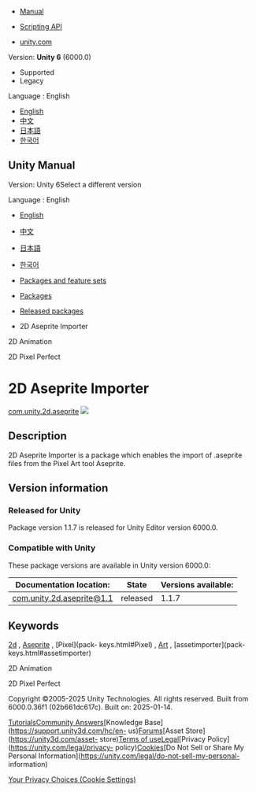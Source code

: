 [](https://docs.unity3d.com)

  * [Manual](../Manual/index.html)
  * [Scripting API](../ScriptReference/index.html)

  * [unity.com](https://unity.com/)

Version: **Unity 6** (6000.0)

  * Supported
  * Legacy

Language : English

  * [English](/Manual/com.unity.2d.aseprite.html)
  * [中文](/cn/current/Manual/com.unity.2d.aseprite.html)
  * [日本語](/ja/current/Manual/com.unity.2d.aseprite.html)
  * [한국어](/kr/current/Manual/com.unity.2d.aseprite.html)

[](https://docs.unity3d.com)

## Unity Manual

Version: Unity 6Select a different version

Language : English

  * [English](/Manual/com.unity.2d.aseprite.html)
  * [中文](/cn/current/Manual/com.unity.2d.aseprite.html)
  * [日本語](/ja/current/Manual/com.unity.2d.aseprite.html)
  * [한국어](/kr/current/Manual/com.unity.2d.aseprite.html)

  * [Packages and feature sets](PackagesList.html)
  * [Packages](Packages-all.html)
  * [Released packages](pack-safe.html)
  * 2D Aseprite Importer 

[](com.unity.2d.animation.html)

2D Animation

[](com.unity.2d.pixel-perfect.html)

2D Pixel Perfect

# 2D Aseprite Importer

[com.unity.2d.aseprite](https://docs.unity3d.com/Packages/com.unity.2d.aseprite@1.1/manual/index.html)
![](../uploads/Main/iconRel.png)

## Description

2D Aseprite Importer is a package which enables the import of .aseprite files
from the Pixel Art tool Aseprite.

## Version information

### Released for Unity

Package version 1.1.7 is released for Unity Editor version 6000.0.

### Compatible with Unity

These package versions are available in Unity version 6000.0:

**Documentation location:** | **State** | **Versions available:**  
---|---|---  
[com.unity.2d.aseprite@1.1](https://docs.unity3d.com/Packages/com.unity.2d.aseprite@1.1/manual/index.html) | released | 1.1.7  
  
## Keywords

[2d](pack-keys.html#2d) , [Aseprite](pack-keys.html#Aseprite) , [Pixel](pack-
keys.html#Pixel) , [Art](pack-keys.html#Art) , [assetimporter](pack-
keys.html#assetimporter)

[](com.unity.2d.animation.html)

2D Animation

[](com.unity.2d.pixel-perfect.html)

2D Pixel Perfect

Copyright ©2005-2025 Unity Technologies. All rights reserved. Built from
6000.0.36f1 (02b661dc617c). Built on: 2025-01-14.

[Tutorials](https://learn.unity.com/)[Community
Answers](https://answers.unity3d.com)[Knowledge
Base](https://support.unity3d.com/hc/en-
us)[Forums](https://forum.unity3d.com)[Asset Store](https://unity3d.com/asset-
store)[Terms of
use](https://docs.unity3d.com/Manual/TermsOfUse.html)[Legal](https://unity.com/legal)[Privacy
Policy](https://unity.com/legal/privacy-
policy)[Cookies](https://unity.com/legal/cookie-policy)[Do Not Sell or Share
My Personal Information](https://unity.com/legal/do-not-sell-my-personal-
information)

[Your Privacy Choices (Cookie Settings)](javascript:void\(0\);)

